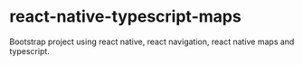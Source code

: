 # react-native-typescript-maps
Bootstrap project using react native, react navigation, react native maps and typescript.
